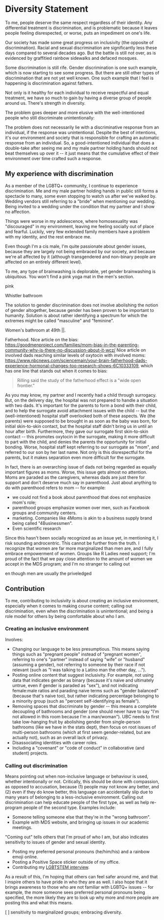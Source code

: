 # Diversity Statement

To me, people deserve the same respect regardless of their identity. Any differential treatment is discrimination, and is problematic because it leaves people feeling disrespected, or worse, puts an impediment on one's life. 

Our society has made some great progress on inclusivity (the opposite of discrimination). Racial and sexual discrimination are significantly less these days compared to several decades ago. But the battle is still not over, as is evidenced by graffitied rainbow sidewalks and defaced mosques. 

Some discrimination is still rife. Gender discrimination is one such example, which is now starting to see some progress. But there are still other types of discrimination that are not yet well known. One such example that I feel is happening is discrimination against fathers.  

Not only is it healthy for each individual to receive respectful and equal treatment, we have so much to gain by having a diverse group of people around us. There's strength in diversity.



The problem goes deeper and more elusive with the well-intentioned people who still discriminate unintentionally:

The problem does not necessarily lie with a discriminative response from an individual, if the response was unintentional. Despite the best of intentions, it's our environment and society that is responsible for crafting an automatic response from an individual. So, a good-intentioned individual that does a double-take after seeing me and my male partner holding hands should not beat themselves up over it -- it just means that the cumulative effect of their environment over time crafted such a response.



## My experience with discrimination

As a member of the LGBTQ+ community, I continue to experience discrimination. Me and my male partner holding hands in public still forms a spectacle to many, some even stopping to watch us after we've walked by. Wedding vendors still referring to a "bride" when mentioning our wedding. Being invited to a wedding under the condition that my partner and I show no affection. 

Things were worse in my adolescence, where homosexuality was "discouraged" in my environment, leaving me feeling socially out of place and fearful. Luckily, very few extended family members have a problem with my identity, and the rest embrace me.

Even though I'm a cis male, I'm quite passionate about gender issues, because they are largely not being embraced by our society, and because we're all affected by it (although transgendered and non-binary people are affected on an entirely different level).

To me, any type of brainwashing is deplorable, yet gender brainwashing is ubiquitous. You won't find a pink yoga mat in the men's section.

pink

Whistler bathroom

The solution to gender discrimination does not involve abolishing the notion of gender altogether, because gender has been proven to be important to humanity. Solution is about rather identifying a spectrum for which the extremes might be called "masculine" and "feminine".

Women's bathroom at 49th ||. 

Fatherhood. Nice article on the bias: https://goodmenproject.com/families/mom-bias-in-the-parenting-community-why-is-there-no-discussion-about-it-wcz/
Nice article on involved dads reaching similar levels of oxytocin with involved moms: https://www.nbcnews.com/sciencemain/your-brain-fatherhood-dads-experience-hormonal-changes-too-research-shows-6C10333109, which has one line that stands out when it comes to bias:

> Rilling said the study of the fatherhood effect is a "wide open frontier."

As you may know, my partner and I recently had a child through surrogacy. But, on the delivery day, the hospital was not prepared to handle a situation with two dads. It's important for the parents to form a bond with their child, and to help the surrogate avoid attachment issues with the child -- but the (well-intentioned) hospital staff overlooked both of these aspects. We (the parents) were supposed to be brought in as soon as the baby was born, for initial skin-to-skin contact, but the hospital staff didn't bring us in until an hour after birth. Furthermore, they gave our surrogate first skin-to-skin contact -- this promotes oxytocin in the surrogate, making it more difficult to part with the child, and denies the parents the opportunity for initial bonding. Worse, hospital staff kept referring to our surrogate as "mom", and referred to our son by her last name. Not only is this disrespectful for the parents, but it makes separation even more difficult for the surrogate.

In fact, there is an overarching issue of dads not being regarded as equally important figures as moms. Worse, this issue gets almost no attention. Moms are paraded as the caregivers, whereas dads are just there for support and don't deserve much say in parenthood. Just about anything to do with parenthood refers to mom -- for example:

- we could not find a book about parenthood that does not emphasize mom's role; 
- parenthood groups emphasize women over men, such as Facebook groups and community centers. 
- marketing. Companies like 4Moms is akin to a business supply brand being called "4Businessmen". 
- Even scientific research 

Since this hasn't been socially recognized as an issue yet, in mentioning it, I risk sounding androcentric. This cannot be further from the truth. I recognize that women are far more marginalized than men are, and I fully embrace empowerment of women. Groups like R Ladies need support; I'm proud of the fact that we pay close attention to the amount of women we accept in the MDS program; and I'm no stranger to calling out 

en though men are usually the priveledged

## Contribution

To me, contributing to inclusivity is about creating an inclusive environment, especially when it comes to making course content; calling out discrimination, even when the discrimination is unintentional; and being a role model for others by being comfortable about who I am.

### Creating an inclusive environment 

Involves:

- Changing our language to be less presumptious. This means saying things such as "pregnant people" instead of "pregnant women", referring to one's "partner" instead of saying "wife" or "husband" (assuming a gender), not referring to someone by their race if not relevant (such as "I was talking to a Latino man the other day, ..."). 
- Posting online content that suggest inclusivity. For example, not using data that indicates gender as binary (because it's naive and ultimately untrue, even if gender is paraded as "sex"), and not indicating female:male ratios and parading naive terms such as "gender balanced" (because that's naive too), but rather indicating percentage belonging to a minority group (such as "percent self-identifying as female").
- Removing spaces that discriminate by gender -- this means a complete decoupling of bathrooms and gender (one should never have to say "I'm not allowed in this room because I'm a man/woman"). UBC needs to first take low-hanging fruit by abolishing gender from single-person bathrooms (like we have in the stats dept), then focus on root issues of multi-person bathrooms (which at first seem gender-related, but are actually not), such as an overall lack of privacy.
- Disassociating identities with career roles.
- Including a "covenant" or "code of conduct" in collaborative (and student) projects. 

### Calling out discrimination

Means pointing out when non-inclusive language or behaviour is used, whether intentionally or not. Critically, this should be done with compassion, as opposed to accusation, because (1) people may not know any better, and (2) even if they do know better, this language can accidentally slip due to many years of belonging to a less-inclusive environment. Calling out discrimination can help educate people of the first type, as well as help re-program people of the second type. Examples include:

- Someone telling someone else that they're in the "wrong bathroom". 
- Example with MDS website, and bringing up issues in our academic meetings.

"Coming out" tells others that I'm proud of who I am, but also indicates sensitivity to issues of gender and sexual identity.

- Posting my preferred personal pronouns (he/him/his) and a rainbow emoji online. 
- Posting a Positive Space sticker outside of my office.
- Contributing my [LGBTSTEM interview](https://lgbtstem.wordpress.com/2019/11/09/an-interview-with-vincenzo-coia/).

As a result of this, I'm hoping that others can feel safer around me, and that I inspire others to have pride in who they are as well. I also hope that it brings awareness to those who are not familiar with LGBTQ+ issues -- for example, the more someone sees preferred personal pronouns being specified, the more likely they are to look up why more and more people are posting this and what this means.


[ ] sensitivity to marginalized groups; embracing diversity.
